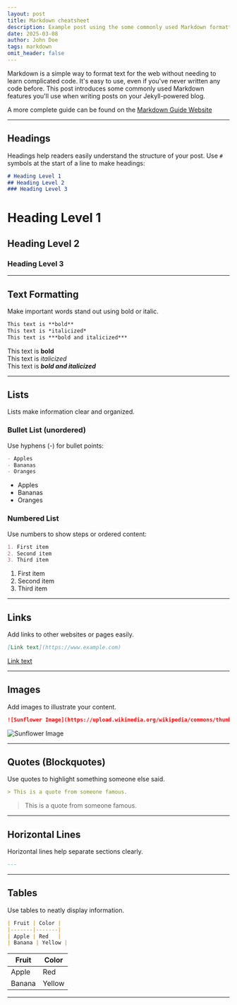 ```yaml
---
layout: post
title: Markdown cheatsheet
description: Example post using the some commonly used Markdown formatting.
date: 2025-03-08
author: John Doe
tags: markdown
omit_header: false
---
```


Markdown is a simple way to format text for the web without needing to learn complicated code. It's easy to use, even if you've never written any code before. This post introduces some commonly used Markdown features you'll use when writing posts on your Jekyll-powered blog.

A more complete guide can be found on the <a href="https://www.markdownguide.org/basic-syntax" target="_blank">Markdown Guide Website</a>

---

## Headings  
Headings help readers easily understand the structure of your post. Use `#` symbols at the start of a line to make headings:

```markdown
# Heading Level 1
## Heading Level 2
### Heading Level 3
```

# Heading Level 1
## Heading Level 2
### Heading Level 3

---

## Text Formatting

Make important words stand out using bold or italic.

```markdown
This text is **bold**
This text is *italicized*
This text is ***bold and italicized***
```

This text is **bold**  
This text is *italicized*  
This text is ***bold and italicized***  

---

## Lists

Lists make information clear and organized.

### Bullet List (unordered)

Use hyphens (-) for bullet points:

```markdown
- Apples
- Bananas
- Oranges
```

- Apples
- Bananas
- Oranges

### Numbered List

Use numbers to show steps or ordered content:

```markdown
1. First item
2. Second item
3. Third item
```

1. First item
2. Second item
3. Third item

---

## Links

Add links to other websites or pages easily.

```markdown
[Link text](https://www.example.com)
```

[Link text](https://www.example.com)

---

## Images

Add images to illustrate your content.

```markdown
![Sunflower Image](https://upload.wikimedia.org/wikipedia/commons/thumb/4/40/Sunflower_sky_backdrop.jpg/217px-Sunflower_sky_backdrop.jpg)
```

![Sunflower Image](https://upload.wikimedia.org/wikipedia/commons/thumb/4/40/Sunflower_sky_backdrop.jpg/217px-Sunflower_sky_backdrop.jpg)

---

## Quotes (Blockquotes)

Use quotes to highlight something someone else said.

```markdown
> This is a quote from someone famous.
```

> This is a quote from someone famous.

---

## Horizontal Lines

Horizontal lines help separate sections clearly.

```markdown
---
```

---

## Tables

Use tables to neatly display information.

```markdown
| Fruit | Color |
|-------|-------|
| Apple | Red   |
| Banana | Yellow |
```

| Fruit | Color |
|-------|-------|
| Apple | Red   |
| Banana | Yellow |

---